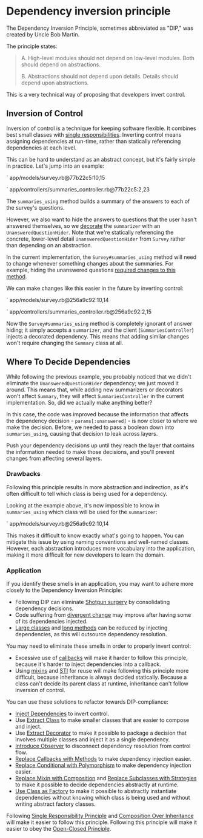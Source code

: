 # Dependency inversion principle

The Dependency Inversion Principle, sometimes abbreviated as "DIP," was created
by Uncle Bob Martin.

The principle states:

> A. High-level modules should not depend on low-level modules. Both should
> depend on abstractions.
>
> B. Abstractions should not depend upon details. Details should depend upon
> abstractions.

This is a very technical way of proposing that developers invert control.

## Inversion of Control

Inversion of control is a technique for keeping software flexible. It combines
best small classes with [single
responsibilities](#single-responsibility-principle). Inverting control means
assigning dependencies at run-time, rather than statically referencing
dependencies at each level.

This can be hard to understand as an abstract concept, but it's fairly simple in
practice. Let's jump into an example:

` app/models/survey.rb@77b22c5:10,15

` app/controllers/summaries_controller.rb@77b22c5:2,23

The `summaries_using` method builds a summary of the answers to each of the
survey's questions.

However, we also want to hide the answers to questions that the user hasn't
answered themselves, so we [decorate](#extract-decorator) the `summarizer` with
an `UnansweredQuestionHider`. Note that we're statically referencing the
concrete, lower-level detail `UnansweredQuestionHider` from `Survey` rather than
depending on an abstraction.

In the current implementation, the `Survey#summaries_using` method will need to
change whenever something changes about the summaries. For example, hiding the
unanswered questions [required changes to this
method](https://github.com/thoughtbot/ruby-science/commit/d60656aa).

We can make changes like this easier in the future by inverting control:

` app/models/survey.rb@256a9c92:10,14

` app/controllers/summaries_controller.rb@256a9c92:2,15

Now the `Survey#summaries_using` method is completely ignorant of answer hiding;
it simply accepts a `summarizer`, and the client (`SummariesController`) injects
a decorated dependency. This means that adding similar changes won't require
changing the `Summary` class at all.

## Where To Decide Dependencies

While following the previous example, you probably noticed that we didn't
eliminate the `UnansweredQuestionHider` dependency; we just moved it around.
This means that, while adding new summarizers or decorators won't affect
`Summary`, they will affect `SummariesController` in the current implementation.
So, did we actually make anything better?

In this case, the code was improved because the information that affects the
dependency decision - `params[:unanswered]` - is now closer to where we make the
decision. Before, we needed to pass a boolean down into `summaries_using`,
causing that decision to leak across layers.

Push your dependency decisions up until they reach the layer that contains the
information needed to make those decisions, and you'll prevent changes from
affecting several layers.

### Drawbacks

Following this principle results in more abstraction and indirection, as it's
often difficult to tell which class is being used for a dependency.

Looking at the example above, it's now impossible to know in `summaries_using`
which class will be used for the `summarizer`:

` app/models/survey.rb@256a9c92:10,14

This makes it difficult to know exactly what's going to happen. You can mitigate
this issue by using naming conventions and well-named classes. However, each
abstraction introduces more vocabulary into the application, making it more
difficult for new developers to learn the domain.

### Application

If you identify these smells in an application, you may want to adhere more
closely to the Dependency Inversion Principle:

* Following DIP can eliminate [Shotgun surgery](#shotgun-surgery) by
  consolidating dependency decisions.
* Code suffering from [divergent change](#divergent-change) may improve after
  having some of its dependencies injected.
* [Large classes](#large-class) and [long methods](#long-method) can be reduced
  by injecting dependencies, as this will outsource dependency resolution.

You may need to eliminate these smells in order to properly invert control:

* Excessive use of [callbacks](#callback) will make it harder to follow this
  principle, because it's harder to inject dependencies into a callback.
* Using [mixins](#mixin) and [STI](#single-table-inheritance-sti) for reuse will
  make following this principle more difficult, because inheritance is always
  decided statically.  Because a class can't decide its parent class at runtime,
  inheritance can't follow inversion of control.

You can use these solutions to refactor towards DIP-compliance:

* [Inject Dependencies](#inject-dependencies) to invert control.
* Use [Extract Class](#extract-class) to make smaller classes that are easier to
  compose and inject.
* Use [Extract Decorator](#extract-decorator) to make it possible to package a
  decision that involves multiple classes and inject it as a single dependency.
* [Introduce Observer](#introduce-observer) to disconnect dependency resolution
  from control flow.
* [Replace Callbacks with Methods](#replace-callback-with-method) to make
  dependency injection easier.
* [Replace Conditional with
  Polymorphism](#replace-conditional-with-polymorphism) to make dependency
  injection easier.
* [Replace Mixin with Composition](#replace-mixin-with-composition) and [Replace
  Subclasses with Strategies](#replace-subclasses-with-strategies) to make it
  possible to decide dependencies abstractly at runtime.
* [Use Class as Factory](#use-class-as-factory) to make it possible to
  abstractly instantiate dependencies without knowing which class is being used
  and without writing abstract factory classes.

Following [Single Responsibility Principle](#single-responsibility-principle)
and [Composition Over Inheritance](#composition-over-inheritance) will make it
easier to follow this principle. Following this principle will make it easier to
obey the [Open-Closed Principle](#open-closed-principle).
